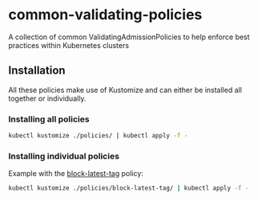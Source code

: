 # common-validating-policies

A collection of common ValidatingAdmissionPolicies to help enforce best practices within Kubernetes clusters

## Installation

All these policies make use of Kustomize and can either be installed all together or individually.

### Installing all policies

```sh
kubectl kustomize ./policies/ | kubectl apply -f -
```

### Installing individual policies

Example with the [block-latest-tag](./policies/block-latest-tag/) policy:

```sh
kubectl kustomize ./policies/block-latest-tag/ | kubectl apply -f -
```
